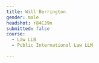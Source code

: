 ```yaml
---
title: Will Berrington
gender: male
headshot: r84CJ9n
submitted: false
course:
  - Law LLB
  - Public International Law LLM

---
```


